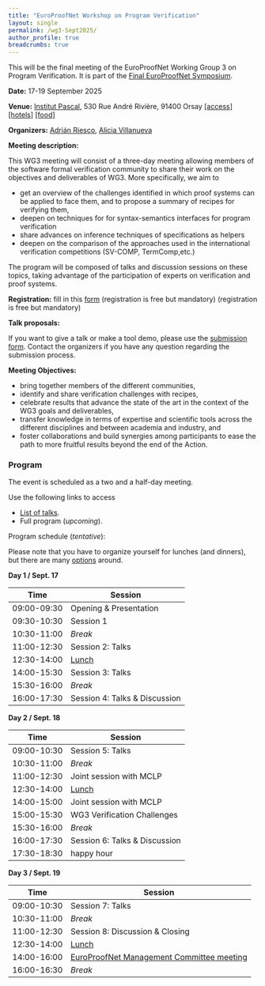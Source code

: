 ```yaml
---
title: "EuroProofNet Workshop on Program Verification"
layout: single
permalink: /wg3-Sept2025/
author_profile: true
breadcrumbs: true
---
```


This will be the final meeting of the EuroProofNet Working Group 3 on Program Verification. It is part of the [Final EuroProofNet Symposium](https://europroofnet.github.io/Symposium/).

**Date:** 17-19 September 2025

**Venue:**  [Institut Pascal](https://www.institut-pascal.universite-paris-saclay.fr/), 530 Rue André Rivière, 91400 Orsay [[access]](../Access) [[hotels]](../Hotels) [[food]](../Food)

**Organizers:** [Adrián Riesco](https://maude.sip.ucm.es/~adrian/), [Alicia Villanueva](https://personales.upv.es/alvilga1/)

**Meeting description:**

This WG3 meeting will consist of a three-day meeting allowing members of the software formal verification community to share their work on the objectives and deliverables of WG3. More specifically, we aim to

 * get an overview of the challenges identified in which proof systems can be applied to face them, and to propose a summary of recipes for verifying them,
 * deepen on techniques for for syntax-semantics interfaces for program verification
 * share advances on inference techniques of specifications as helpers
 * deepen on the comparison of the approaches used in the international verification competitions (SV-COMP, TermComp,etc.) 

The program will be composed of talks and discussion sessions on these topics, taking advantage of the participation of experts on verification and proof systems.

**Registration:** fill in this [form](https://forms.gle/QLFzh3Ugv5WgkhZr7) (registration is free but mandatory) (registration is free but mandatory)

**Talk proposals:**
 
 If you want to give a talk or make a tool demo, please use the [submission form](https://forms.office.com/e/xd4DT6XFpy). 
 Contact the organizers if you have any question regarding the submission process.

<!--
**Output**

* Final [Report](./Report_WG3meetingOrsay.pdf).
* Some presentations and video recordings have been addded to the [program page](https://europroofnet.github.io/wg3-orsay25-program/).

**Program:** see [here](https://europroofnet.github.io/wg3-orsay24-program/) 
-->

**Meeting Objectives:**

<!--The meeting aims to:-->

  * bring together members of the different communities, 
  * identify and share verification challenges with recipes,
  * celebrate results that advance the state of the art in the context of the WG3 goals and deliverables,
  * transfer knowledge in terms of expertise and scientific tools across the different disciplines and between academia and industry, and
  * foster collaborations and build synergies among participants to ease the path to more fruitful results beyond the end of the Action.

<!-- In all cases, please [fill the same form](https://docs.google.com/forms/d/1TeOnw5RDcjfXmrayhQ6qBkYx4tqfooBW9Bmeqku1ltc).
  * **Case 1**: _You have a cool talk proposal_: please fill out the _optional_ fields of title, duration, and abstract.
  * **Case 2**: _You would like to apply for funding_: check the [eligibility rules](https://europroofnet.github.io/eligibility/) and please fill out all the _optional_ fields on second page of Google form. If you are not yet a member of EuroProofNet, please join it. If you are unsure of working group, please select WG3 because the event is being organized by WG3.
  * **Case 3**: _You would just like to attend the event without any talk proposal_: please fill out the _required_ (marked with *) fields of the Google form, leaving the _optional_ fields as blank. Being a member of EuroProofNet is not a requirement for this case. 
  -->

<!-- **Cost:** The event is free of cost for anyone interested but we may need to limit the number of participants. Hence, please utilize the "Short bio" field in the form to tell us about how you can benefit from the event. Also, please wait for the confirmation email before making travel arrangements. 
-->

<!--
**Reimbursement:** Participants selected for funding will have to organize their travel and accommodation by themselves. 
 * Membership of at least one WG of EPN is mandatory for reimbursement. Please [join here](https://e-services.cost.eu/action/CA20111/working-groups/apply) if you are not already a member.
 * Please note that any transport <100 km is not reimbursed as they are included in the daily allowance. Please check the [reimbursement rules](https://europroofnet.github.io/reimbursement-rules/) carefully so that there is no bad surprise after the meeting. The daily allowance (covering accommodation, local transport and meals) is fixed at 130 Euros.
-->

### Program

The event is scheduled as a two and a half-day meeting. 

Use the following links to access
* [List of talks](https://europroofnet.github.io/wg3-Sept2025-talks).
* Full program (_upcoming_).

Program schedule (_tentative_): 

Please note that you have to organize yourself for lunches (and dinners), but there are many [options](../Food) around.

**Day 1 / Sept. 17**

| Time      | Session |
| ----------- | ----------- |
| 09:00-09:30      | Opening & Presentation       |
| 09:30-10:30   | Session 1        |
| 10:30-11:00 | _Break_ |
| 11:00-12:30 | Session 2: Talks |
| 12:30-14:00 | [Lunch](../Food) |
| 14:00-15:30 | Session 3: Talks |
| 15:30-16:00 | _Break_ |
| 16:00-17:30 | Session 4: Talks & Discussion |

**Day 2 / Sept. 18**

| Time      | Session |
| ----------- | ----------- |
| 09:00-10:30  | Session 5: Talks        |
| 10:30-11:00 | _Break_ |
| 11:00-12:30 | Joint session with MCLP |
| 12:30-14:00 | [Lunch](../Food) |
| 14:00-15:00 | Joint session with MCLP |
| 15:00-15:30 | WG3 Verification Challenges |
| 15:30-16:00 | _Break_ |
| 16:00-17:30 | Session 6: Talks & Discussion |
| 17:30-18:30 | happy hour |

**Day 3 / Sept. 19**

| Time      | Session |
| ----------- | ----------- |
| 09:00-10:30  | Session 7: Talks        |
| 10:30-11:00 | _Break_ |
| 11:00-12:30 | Session 8: Discussion & Closing |
| 12:30-14:00 | [Lunch](../Food) |
| 14:00-16:00 | [EuroProofNet Management Committee meeting](../mc-meetings) |
| 16:00-16:30 | _Break_ |
